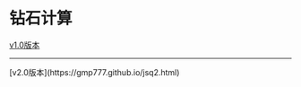 # 钻石计算

[v1.0版本](https://gmp777.github.io/jsq1.html)
<hr/>
[v2.0版本](https://gmp777.github.io/jsq2.html)
